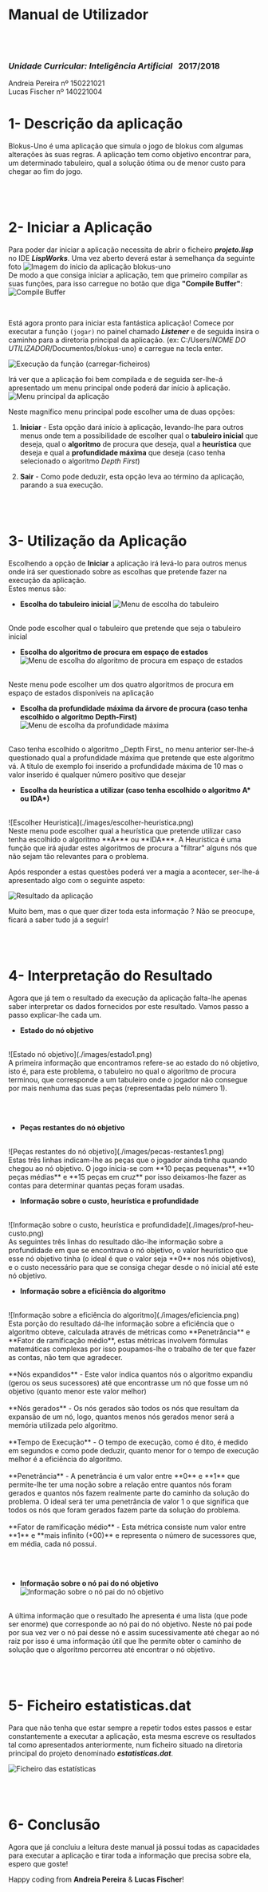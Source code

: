 
# **Manual de Utilizador**

<br /><br />

### _Unidade Curricular: Inteligência Artificial_ &nbsp;&nbsp;2017/2018


 Andreia Pereira nº 150221021 <br/>
 Lucas Fischer nº 140221004

<div style="page-break-after: always;"></div>

<h1>1- Descrição da aplicação</h1>

 Blokus-Uno é uma aplicação que simula o jogo de blokus com algumas alterações às suas regras. A aplicação tem como objetivo encontrar para, um determinado tabuleiro, qual a solução ótima ou de menor custo para chegar ao fim do jogo.

<br/><br />

<h1>2- Iniciar a Aplicação</h1>

 Para poder dar iniciar a aplicação necessita de abrir o ficheiro _**projeto.lisp**_ no IDE _**LispWorks**_.  Uma vez aberto deverá estar à semelhança da seguinte foto
![Imagem do inicio da aplicação blokus-uno](./images/main-screen.png)
<br/>
 De modo a que consiga iniciar a aplicação, tem que primeiro compilar as suas funções, para isso carregue no botão que diga **"Compile Buffer"**: ![Compile Buffer](./images/compile-buffer.png)

<br/>

 Está agora pronto para iniciar esta fantástica aplicação! Comece por executar a função `(jogar)` no painel chamado _**Listener**_ e de seguida insira o caminho para a diretoria principal da aplicação. (ex: C:/Users/_NOME DO UTILIZADOR_/Documentos/blokus-uno) e carregue na tecla enter.

![Execução da função (carregar-ficheiros)](./images/carregar-ficheiros.png)


 Irá ver que a aplicação foi bem compilada e de seguida ser-lhe-á apresentado um menu principal onde poderá dar início à aplicação.
![Menu principal da aplicação](./images/main-menu.png)

 Neste magnífico menu principal pode escolher uma de duas opções:
1. **Iniciar** - Esta opção dará início à aplicação, levando-lhe para outros menus onde tem a possibilidade de escolher qual o **tabuleiro inicial** que deseja, qual o **algoritmo** de procura que deseja, qual a **heurística** que deseja e qual a **profundidade máxima** que deseja (caso tenha selecionado o algoritmo _Depth First_)

2. **Sair** - Como pode deduzir, esta opção leva ao término da aplicação, parando a sua execução.

<br/><br />

<h1>3- Utilização da Aplicação</h1>

 Escolhendo a opção de **Iniciar** a aplicação irá levá-lo para outros menus onde irá ser questionado sobre as escolhas que pretende fazer na execução da aplicação. <br/> Estes menus são:
* <b>Escolha do tabuleiro inicial</b>
![Menu de escolha do tabuleiro](./images/escolher-tabuleiro1.png)
<br/>
Onde pode escolher qual o tabuleiro que pretende que seja o tabuleiro inicial

<br/>

* <b>Escolha do algoritmo de procura em espaço de estados</b>
![Menu de escolha do algoritmo de procura em espaço de estados](./images/escolher-algoritmo.png)
<br/>
Neste menu pode escolher um dos quatro algoritmos de procura em espaço de estados disponíveis na aplicação

<br/>

* <b>Escolha da profundidade máxima da árvore de procura (caso tenha escolhido o algoritmo Depth-First)</b>
![Menu de escolha da profundidade máxima](./images/escolher-profundidade.png)
<br/>
Caso tenha escolhido o algoritmo _Depth First_ no menu anterior ser-lhe-á questionado qual a profundidade máxima que pretende que este algoritmo vá. A título de exemplo foi inserido a profundidade máxima de 10 mas o valor inserido é qualquer número positivo que desejar

<br/>

* <b>Escolha da heurística a utilizar (caso tenha escolhido o algoritmo A* ou IDA*)</b>
<br/>
![Escolher Heuristica](./images/escolher-heuristica.png)
<br/>
Neste menu pode escolher qual a heurística que pretende utilizar caso tenha escolhido o algoritmo **A*** ou **IDA***. A Heurística é uma função que irá ajudar estes algoritmos de procura a "filtrar" alguns nós que não sejam tão relevantes para o problema.

<br/>

 Após responder a estas questões poderá ver a magia a acontecer, ser-lhe-á apresentado algo com o seguinte aspeto:

![Resultado da aplicação](./images/resultado1.png)

 Muito bem, mas o que quer dizer toda esta informação ? Não se preocupe, ficará a saber tudo já a seguir!

<br/><br />

<h1>4- Interpretação do Resultado</h1>

 Agora que já tem o resultado da execução da aplicação falta-lhe apenas saber interpretar os dados fornecidos por este resultado. Vamos passo a passo explicar-lhe cada um.

* <b>Estado do nó objetivo</b>
<br/>
![Estado nó objetivo](./images/estado1.png)
<br/>
A primeira informação que encontramos refere-se ao estado do nó objetivo, isto é, para este problema, o tabuleiro no qual o algoritmo de procura terminou, que corresponde a um tabuleiro onde o jogador não consegue por mais nenhuma das suas peças (representadas pelo número 1).

<br/><br/>

* <b>Peças restantes do nó objetivo</b>
<br/>
![Peças restantes do nó objetivo](./images/pecas-restantes1.png)
<br/>
Estas três linhas indicam-lhe as peças que o jogador ainda tinha quando chegou ao nó objetivo. O jogo inicia-se com **10 peças pequenas**, **10 peças médias** e **15 peças em cruz** por isso deixamos-lhe fazer as contas para determinar quantas peças foram usadas.

<br/>

* <b>Informação sobre o custo, heurística e profundidade</b>
<br/>
![Informação sobre o custo, heurística e profundidade](./images/prof-heu-custo.png)
<br/>
As seguintes três linhas do resultado dão-lhe informação sobre a profundidade em que se encontrava o nó objetivo, o valor heurístico que esse nó objetivo tinha (o ideal é que o valor seja **0** nos nós objetivos), e o custo necessário para que se consiga chegar desde o nó inicial até este nó objetivo.

<br/>

* <b>Informação sobre a eficiência do algoritmo</b>
<br/>
![Informação sobre a eficiência do algoritmo](./images/eficiencia.png)
<br/>
Esta porção do resultado dá-lhe informação sobre a eficiência que o algoritmo obteve, calculada através de métricas como **Penetrância** e **Fator de ramificação médio**, estas métricas involvem fórmulas matemáticas complexas por isso poupamos-lhe o trabalho de ter que fazer as contas, não tem que agradecer.
<br/><br/>
**Nós expandidos** - Este valor indica quantos nós o algoritmo 
expandiu (gerou os seus sucessores) até que encontrasse um nó que fosse um nó objetivo (quanto menor este valor melhor)
<br/><br/>
**Nós gerados** - Os nós gerados são todos os nós que resultam da expansão de um nó, logo, quantos menos nós gerados menor será a memória utilizada pelo algoritmo.
<br/><br/>
**Tempo de Execução** - O tempo de execução, como é dito, é medido em segundos e como pode deduzir, quanto menor for o tempo de execução melhor é a eficiência do algoritmo.
<br/><br/>
**Penetrância** - A penetrância é um valor entre **0** e **1** que permite-lhe ter uma noção sobre a relação entre quantos nós foram gerados e quantos nós fazem realmente parte do caminho da solução do problema. O ideal será ter uma penetrância de valor 1 o que significa que todos os nós que foram gerados fazem parte da solução do problema.
<br/><br/>
**Fator de ramificação médio** - Esta métrica consiste num valor entre **1** e **mais infinito (+00)** e representa o número de sucessores que, em média, cada nó possui.

<br/><br/>
* <b>Informação sobre o nó pai do nó objetivo</b>
![Informação sobre o nó pai do nó objetivo](./images/no-pai.png)
<br/>
A última informação que o resultado lhe apresenta é uma lista (que pode ser enorme) que corresponde ao nó pai do nó objetivo. Neste nó pai pode por sua vez ver o nó pai desse nó e assim sucessivamente até chegar ao nó raiz por isso é uma informação útil que lhe permite obter o caminho de solução que o algoritmo percorreu até encontrar o nó objetivo.

<br/><br/>

<h1>5- Ficheiro estatisticas.dat</h1>

 Para que não tenha que estar sempre a repetir todos estes passos e estar constantemente a executar a aplicação, esta mesma escreve os resultados tal como apresentados anteriormente, num ficheiro situado na diretoria principal do projeto denominado _**estatisticas.dat**_.


![Ficheiro das estatísticas](./images/ficheiro-estatisticas.png)

<br/><br/>

<h1>6- Conclusão</h1>

 Agora que já concluiu a leitura deste manual já possui todas as capacidades para executar a aplicação e tirar toda a informação que precisa sobre ela, espero que goste!

 Happy coding from **Andreia Pereira** & **Lucas Fischer**!
